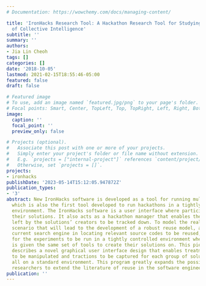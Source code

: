```yaml
---
# Documentation: https://wowchemy.com/docs/managing-content/

title: 'IronHacks Research Tool: A Hackathon Research Tool for Studying the Power
  of Collective Intelligence'
subtitle: ''
summary: ''
authors:
- Jia Lin Cheoh
tags: []
categories: []
date: '2018-10-05'
lastmod: 2021-02-15T18:55:46-05:00
featured: false
draft: false

# Featured image
# To use, add an image named `featured.jpg/png` to your page's folder.
# Focal points: Smart, Center, TopLeft, Top, TopRight, Left, Right, BottomLeft, Bottom, BottomRight.
image:
  caption: ''
  focal_point: ''
  preview_only: false

# Projects (optional).
#   Associate this post with one or more of your projects.
#   Simply enter your project's folder or file name without extension.
#   E.g. `projects = ["internal-project"]` references `content/project/deep-learning/index.md`.
#   Otherwise, set `projects = []`.
projects:
- ironhacks
publishDate: '2023-05-14T15:12:05.947872Z'
publication_types:
- '3'
abstract: New IronHacks software is developed as a tool for running multiphase hackathons,
  which is also the first tool developed to run hackathons in a tightly controlled
  environment. The IronHacks software is a user interface where participants create
  their solutions. It also acts as a hackathon manager that enables the footprints
  left by the solutions’ creators to be tracked down. To model the real-world reuse
  scenario that will lead to the development of a robust reuse model, advancing the
  current search engine in locating relevant source codes to be reused, it is essential
  for the experiments to be run in a tightly controlled environment where each participant
  is given the same set of tools to create their solutions on. This piece of work
  describes a novel graphical user interface design that enables treatment conditions
  to be manipulated and tractions to be captured for each group of solutions’ creators
  all on a standard environment. This program greatly expands the possibilities for
  researchers to extend the literature of reuse in the software engineering domain.
publication: ''
---
```

